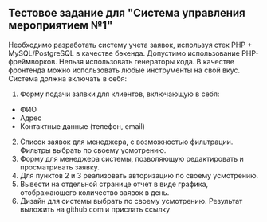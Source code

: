 ## Тестовое задание для "Система управления мероприятием №1"

Необходимо разработать систему учета заявок, используя стек PHP +
MySQL/PostgreSQL в качестве бэкенда.
Допустимо использование PHP-фреймворков. Нельзя использовать генераторы
кода.
В качестве фронтенда можно использовать любые инструменты на свой вкус.
Система должна включать в себя:
1. Форму подачи заявки для клиентов, включающую в себя:
- ФИО
- Адрес
- Контактные данные (телефон, email)
2. Список заявок для менеджера, с возможностью фильтрации. Фильтры
выбрать по своему усмотрению.
3. Форму для менеджера системы, позволяющую редактировать и
просматривать заявку.
4. Для пунктов 2 и 3 реализовать авторизацию по своему усмотрению.
5. Вывести на отдельной странице отчет в виде графика, отображающего
количество заявок в день.
6. Дизайн для системы выбрать по своему усмотрению.
Результат выложить на github.com и прислать ссылку